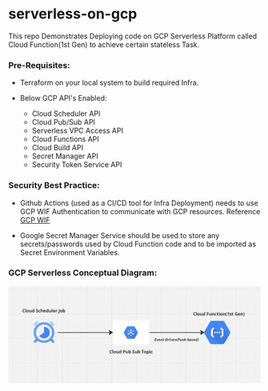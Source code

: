 # serverless-on-gcp
This repo Demonstrates Deploying code on GCP Serverless Platform called Cloud Function(1st Gen) to achieve certain stateless Task.

### Pre-Requisites:

- Terraform on your local system to build required Infra.

-  Below GCP API's Enabled:
   - Cloud Scheduler API
   - Cloud Pub/Sub API
   - Serverless VPC Access API
   - Cloud Functions API
   - Cloud Build API
   - Secret Manager API
   - Security Token Service API

### Security Best Practice: 

- Github Actions (used as a CI/CD tool for Infra Deployment) needs to use GCP WIF Authentication to communicate with GCP resources. 
Reference [GCP WIF](https://dev.to/iamgauravpande/enabling-workload-identity-federation-for-github-actions-on-gcp-h8g) 

- Google Secret Manager Service should be used to store any secrets/passwords used by Cloud Function code and to be imported as  Secret Environment Variables.

### GCP Serverless Conceptual Diagram:

![GCP Serverless](./img/GCP_CloudFunction_1stGen.JPG)

